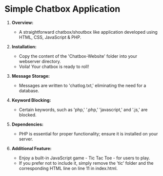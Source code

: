 # Simple Chatbox Application

1. **Overview:**
   - A straightforward chatbox/shoutbox like application developed using HTML, CSS, JavaScript & PHP.

2. **Installation:**
   - Copy the content of the 'Chatbox-Website' folder into your webserver directory.
   - Voila! Your chatbox is ready to roll!

3. **Message Storage:**
   - Messages are written to 'chatlog.txt,' eliminating the need for a database.

4. **Keyword Blocking:**
   - Certain keywords, such as 'php,' '.php,' 'javascript,' and '.js,' are blocked.

5. **Dependencies:**
   - PHP is essential for proper functionality; ensure it is installed on your server.

6. **Additional Feature:**
   - Enjoy a built-in JavaScript game - Tic Tac Toe - for users to play.
   - If you prefer not to include it, simply remove the 'tic' folder and the corresponding HTML line on line 11 in index.html.
